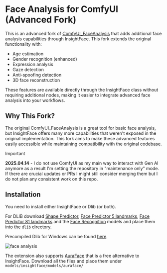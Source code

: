 # Face Analysis for ComfyUI (Advanced Fork)

This is an advanced fork of [ComfyUI_FaceAnalysis](https://github.com/cubiq/ComfyUI_FaceAnalysis) that adds additional face analysis capabilities through InsightFace. This fork extends the original functionality with:

- Age estimation
- Gender recognition (enhanced)
- Expression analysis
- Gaze detection
- Anti-spoofing detection
- 3D face reconstruction

These features are available directly through the InsightFace class without requiring additional nodes, making it easier to integrate advanced face analysis into your workflows.

## Why This Fork?

The original ComfyUI_FaceAnalysis is a great tool for basic face analysis, but InsightFace offers many more capabilities that weren't exposed in the original implementation. This fork aims to make these advanced features easily accessible while maintaining compatibility with the original codebase.

> [!IMPORTANT]  
> **2025.04.14** - I do not use ComfyUI as my main way to interact with Gen AI anymore as a result I'm setting the repository in "maintenance only" mode. If there are crucial updates or PRs I might still consider merging them but I do not plan any consistent work on this repo.

## Installation

You need to install either InsightFace or Dlib (or both).

For DLIB download [Shape Predictor](https://huggingface.co/matt3ounstable/dlib_predictor_recognition/resolve/main/shape_predictor_68_face_landmarks.dat?download=true), [Face Predictor 5 landmarks](https://huggingface.co/matt3ounstable/dlib_predictor_recognition/resolve/main/shape_predictor_5_face_landmarks.dat?download=true), [Face Predictor 81 landmarks](https://huggingface.co/matt3ounstable/dlib_predictor_recognition/resolve/main/shape_predictor_81_face_landmarks.dat?download=true) and the [Face Recognition](https://huggingface.co/matt3ounstable/dlib_predictor_recognition/resolve/main/dlib_face_recognition_resnet_model_v1.dat?download=true) models and place them into the `dlib` directory.

Precompiled Dlib for Windows can be found [here](https://github.com/z-mahmud22/Dlib_Windows_Python3.x).

![face analysis](./face_analysis.jpg)

The extension also supports [AuraFace](https://huggingface.co/fal/AuraFace-v1/tree/main) that is a free alternative to InsightFace. Download all the files and place them under `models/insightface/models/auraface/`
